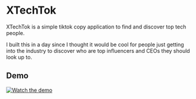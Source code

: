 # XTechTok

XTechTok is a simple tiktok copy application to find and discover top tech people.

I built this in a day since I thought it would be cool for people just getting into the industry to discover who are top influencers and CEOs they should look up to.

## Demo

[![Watch the demo](https://img.youtube.com/vi/53xa_8r0sEY/maxresdefault.jpg)](https://youtube.com/shorts/53xa_8r0sEY?feature=shared)



